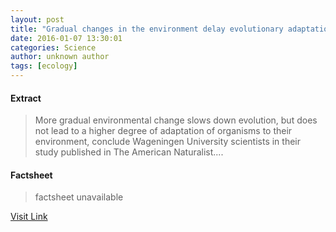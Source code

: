 ```yaml
---
layout: post
title: "Gradual changes in the environment delay evolutionary adaptations"
date: 2016-01-07 13:30:01
categories: Science
author: unknown author
tags: [ecology]
---
```



#### Extract
>More gradual environmental change slows down evolution, but does not lead to a higher degree of adaptation of organisms to their environment, conclude Wageningen University scientists in their study published in The American Naturalist....

#### Factsheet
>factsheet unavailable

[Visit Link](http://phys.org/news/2016-01-gradual-environment-evolutionary.html)



